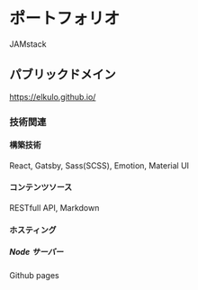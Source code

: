 # ポートフォリオ

JAMstack

## パブリックドメイン

https://elkulo.github.io/

### 技術関連

#### 構築技術

React, Gatsby, Sass(SCSS), Emotion, Material UI

#### コンテンツソース

RESTfull API, Markdown

#### ホスティング

##### Node サーバー

Github pages
